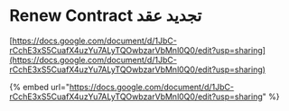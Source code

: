 # Renew Contract تجديد عقد

[https://docs.google.com/document/d/1JbC-rCchE3xS5CuafX4uzYu7ALyTQOwbzarVbMnl0Q0/edit?usp=sharing](https://docs.google.com/document/d/1JbC-rCchE3xS5CuafX4uzYu7ALyTQOwbzarVbMnl0Q0/edit?usp=sharing)

{% embed url="https://docs.google.com/document/d/1JbC-rCchE3xS5CuafX4uzYu7ALyTQOwbzarVbMnl0Q0/edit?usp=sharing" %}
